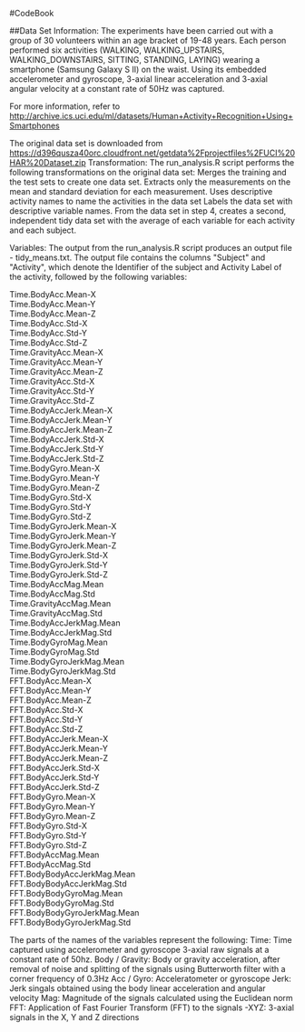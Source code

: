 #CodeBook


##Data Set Information:
The experiments have been carried out with a group of 30 volunteers within an age bracket of 19-48 years. Each person performed six activities (WALKING, WALKING_UPSTAIRS, WALKING_DOWNSTAIRS, SITTING, STANDING, LAYING) wearing a smartphone (Samsung Galaxy S II) on the waist. Using its embedded accelerometer and gyroscope, 3-axial linear acceleration and 3-axial angular velocity at a constant rate of 50Hz was captured.

For more information, refer to http://archive.ics.uci.edu/ml/datasets/Human+Activity+Recognition+Using+Smartphones

The original data set is downloaded from 
https://d396qusza40orc.cloudfront.net/getdata%2Fprojectfiles%2FUCI%20HAR%20Dataset.zip 
Transformation:
The run_analysis.R script performs the following transformations on the original data set:
Merges the training and the test sets to create one data set.
Extracts only the measurements on the mean and standard deviation for each measurement. 
Uses descriptive activity names to name the activities in the data set
Labels the data set with descriptive variable names. 
From the data set in step 4, creates a second, independent tidy data set with the average of each variable for each activity and each subject.

Variables:
The output from the run_analysis.R script produces an output file - tidy_means.txt.  The output file contains the columns "Subject" and "Activity", which denote the Identifier of the subject and Activity Label of the activity, followed by the following variables:
 
Time.BodyAcc.Mean-X	   
Time.BodyAcc.Mean-Y	   
Time.BodyAcc.Mean-Z	   
Time.BodyAcc.Std-X	   
Time.BodyAcc.Std-Y	   
Time.BodyAcc.Std-Z	   
Time.GravityAcc.Mean-X	   
Time.GravityAcc.Mean-Y	   
Time.GravityAcc.Mean-Z	   
Time.GravityAcc.Std-X	   
Time.GravityAcc.Std-Y	   
Time.GravityAcc.Std-Z	   
Time.BodyAccJerk.Mean-X	   
Time.BodyAccJerk.Mean-Y	   
Time.BodyAccJerk.Mean-Z	   
Time.BodyAccJerk.Std-X	   
Time.BodyAccJerk.Std-Y	   
Time.BodyAccJerk.Std-Z	   
Time.BodyGyro.Mean-X	   
Time.BodyGyro.Mean-Y	   
Time.BodyGyro.Mean-Z	   
Time.BodyGyro.Std-X	   
Time.BodyGyro.Std-Y	   
Time.BodyGyro.Std-Z	   
Time.BodyGyroJerk.Mean-X	   
Time.BodyGyroJerk.Mean-Y	   
Time.BodyGyroJerk.Mean-Z	   
Time.BodyGyroJerk.Std-X	   
Time.BodyGyroJerk.Std-Y	   
Time.BodyGyroJerk.Std-Z	   
Time.BodyAccMag.Mean	   
Time.BodyAccMag.Std	   
Time.GravityAccMag.Mean	   
Time.GravityAccMag.Std	   
Time.BodyAccJerkMag.Mean	   
Time.BodyAccJerkMag.Std	   
Time.BodyGyroMag.Mean	   
Time.BodyGyroMag.Std	   
Time.BodyGyroJerkMag.Mean	   
Time.BodyGyroJerkMag.Std	   
FFT.BodyAcc.Mean-X	   
FFT.BodyAcc.Mean-Y	   
FFT.BodyAcc.Mean-Z	   
FFT.BodyAcc.Std-X	   
FFT.BodyAcc.Std-Y	   
FFT.BodyAcc.Std-Z	   
FFT.BodyAccJerk.Mean-X	   
FFT.BodyAccJerk.Mean-Y	   
FFT.BodyAccJerk.Mean-Z	   
FFT.BodyAccJerk.Std-X	   
FFT.BodyAccJerk.Std-Y	   
FFT.BodyAccJerk.Std-Z	   
FFT.BodyGyro.Mean-X	   
FFT.BodyGyro.Mean-Y	   
FFT.BodyGyro.Mean-Z	   
FFT.BodyGyro.Std-X	   
FFT.BodyGyro.Std-Y	   
FFT.BodyGyro.Std-Z	   
FFT.BodyAccMag.Mean	   
FFT.BodyAccMag.Std	   
FFT.BodyBodyAccJerkMag.Mean	   
FFT.BodyBodyAccJerkMag.Std	   
FFT.BodyBodyGyroMag.Mean	   
FFT.BodyBodyGyroMag.Std	   
FFT.BodyBodyGyroJerkMag.Mean	   
FFT.BodyBodyGyroJerkMag.Std	 

The parts of the names of the variables represent the following:
Time: Time captured using accelerometer and gyroscope 3-axial raw signals at a constant rate of 50hz.
Body / Gravity: Body or gravity acceleration, after removal of noise and splitting of the signals using Butterworth filter with a corner frequency of 0.3Hz
Acc / Gyro: Acceleratometer or gyroscope
Jerk: Jerk singals obtained using the body linear acceleration and angular velocity
Mag: Magnitude of the signals calculated using the Euclidean norm
FFT: Application of Fast Fourier Transform (FFT) to the signals 
-XYZ: 3-axial signals in the X, Y and Z directions